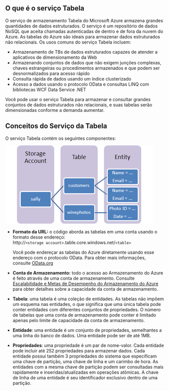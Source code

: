 ## O que é o serviço Tabela

O serviço de armazenamento Tabela do Microsoft Azure armazena grandes quantidades de dados estruturados. O serviço é um repositório de dados NoSQL que aceita chamadas autenticadas de dentro e de fora da nuvem do Azure. As tabelas do Azure são ideais para armazenar dados estruturados não relacionais. Os usos comuns do serviço Tabela incluem:

-   Armazenamento de TBs de dados estruturados capazes de atender a aplicativos de dimensionamento da Web
-   Armazenando conjuntos de dados que não exigem junções complexas, chaves estrangeiras ou procedimentos armazenados e que podem ser desnormalizados para acesso rápido
-   Consulta rápida de dados usando um índice clusterizado
-   Acesso a dados usando o protocolo OData e consultas LINQ com bibliotecas WCF Data Service .NET

Você pode usar o serviço Tabela para armazenar e consultar grandes conjuntos de dados estruturados não relacionais, e suas tabelas serão dimensionadas conforme a demanda aumentar.

## Conceitos do Serviço da Tabela

O serviço Tabela contém os seguintes componentes:

![Tabela1][Table1]

-   **Formato da URL:** o código aborda as tabelas em uma conta usando o formato desse endereço:   
    http://`<storage account>`.table.core.windows.net/`<table>`  
      
    Você pode endereçar as tabelas do Azure diretamente usando esse endereço com o protocolo OData. Para obter mais informações, consulte [OData.org][]

-   **Conta de Armazenamento:** todo o acesso ao Armazenamento do Azure é feito através de uma conta de armazenamento. Consulte [Escalabilidade e Metas de Desempenho do Armazenamento do Azure](storage-scalability-targets.md) para obter detalhes sobre a capacidade da conta de armazenamento.

-   **Tabela**: uma tabela é uma coleção de entidades. As tabelas não impõem um esquema nas entidades, o que significa que uma única tabela pode conter entidades com diferentes conjuntos de propriedades. O número de tabelas que uma conta de armazenamento pode conter é limitado apenas pelo limite de capacidade da conta de armazenamento.

-   **Entidade**: uma entidade é um conjunto de propriedades, semelhantes a uma linha do banco de dados. Uma entidade pode ser de até 1MB.

-   **Propriedades**: uma propriedade é um par de nome-valor. Cada entidade pode incluir até 252 propriedades para armazenar dados. Cada entidade possui também 3 propriedades do sistema que especificam uma chave de partição, uma chave de linha e um carimbo de hora. As entidades com a mesma chave de partição podem ser consultadas mais rapidamente e inseridas/atualizadas em operações atômicas. A chave de linha de uma entidade é seu identificador exclusivo dentro de uma partição.


  
  [Table1]: ./media/storage-table-concepts-include/table1.png
  [OData.org]: http://www.odata.org/

<!---HONumber=Oct15_HO3--->